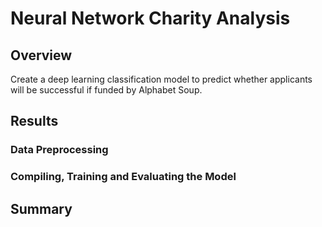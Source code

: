 # Neural Network Charity Analysis

## Overview
Create a deep learning classification model to predict whether applicants will be successful if funded by Alphabet Soup.

## Results
### Data Preprocessing

### Compiling, Training and Evaluating the Model

## Summary